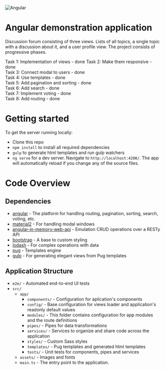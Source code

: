 ![Angular](https://upload.wikimedia.org/wikipedia/commons/thumb/c/cf/Angular_full_color_logo.svg/200px-Angular_full_color_logo.svg.png)

# Angular demonstration application

Discussion forum consisting of three views. 
Lists of all topics, a single topic with a discussion about it, and a user profile view. 
The project consists of progressive phases.

Task 1: Implementation of views - done 
Task 2: Make them responsive - done  
Task 3: Connect modal to users - done  
Task 4: Use templates - done  
Task 5: Add pagination and sorting - done  
Task 6: Add search - done  
Task 7: Implement voting - done  
Task 8: Add routing - done  

# Getting started

To get the server running locally:

- Clone this repo
- `npm install` to install all required dependencies
- `gulp` to generate html templates and run gulp watchers
- `ng serve` for a dev server. Navigate to `http://localhost:4200/`. The app will automatically reload if you change any of the source files.

# Code Overview

## Dependencies

- [angular](https://github.com/angular/angular) - The platform for handling routing, pagination, sorting, search, voting, etc.
- [material2](https://github.com/angular/material2) - For handling modal windows
- [angular-in-memory-web-api](https://github.com/angular/in-memory-web-api) - Emulation CRUD operations over a RESTy API
- [bootstrap](https://github.com/twbs/bootstrap) - A base to custom styling
- [lodash](https://github.com/lodash/lodash) - For complex operations with data
- [pug](https://github.com/pugjs/pug) - Templates engine
- [gulp](https://github.com/gulpjs/gulp) - For generating elegant views from Pug templates

## Application Structure

- `e2e/` - Automated end-to-end UI tests
- `src/`
    - `app/`
        - `components/` - Configuration for aplication's components
        - `config/` - Base configuration for views loader and application's readonly default values
        - `modules/` - This folder contains configuration for app modules and the route definitions
        - `pipes/` - Pipes for data transformations 
        - `services/` - Services to organize and share code across the application
        - `styles/` - Custom Sass styles
        - `templates/` - Pug templates and generated html templates
        - `tests/` - Unit tests for components, pipes and services
    - `assets/` - Images and fonts
    - `main.ts` - The entry point to the application.